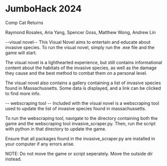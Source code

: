 # JumboHack 2024
Comp Cat Returns

Raymond Rosales, Aria Yang, Spencer Goss, Matthew Wong, Andrew Lin

--visual novel--
This Visual Novel aims to entertain and educate about invasive species.
To run the visual novel, simply run the .exe file and the game will start.

The visual novel is a lighthearted experience, but still contains informational
content about the habitats of the invasive species, as well as the damage they
cause and the best method to combat them on a personal level.

The visual novel also contains a gallery containing a list of invasive species
found in Massachussetts. Some data is displayed, and a link can be clicked to
find more info. 

-- webscraping tool --
Included with the visual novel is a webscraping tool used to update the list of
invasive species found in massachussetts. 

To run the webscraping tool, navigate to the directory containing both the game
and the webscraping tool invasive_scraper.py. Then, run the script with python
in that directory to update the game.

Ensure that all packages found in the invasive_scraper.py are installed in your
computer if any errors arise. 

NOTE: Do not move the game or script seperately. Move the outside dir instead.